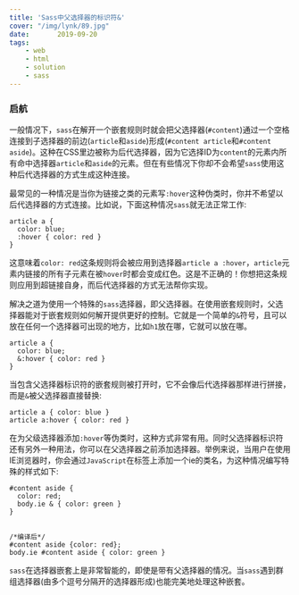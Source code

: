 ```yaml
---
title: 'Sass中父选择器的标识符&'
cover: "/img/lynk/89.jpg"
date:       2019-09-20
tags:
	- web
	- html
	- solution
	- sass
---
```


### 启航

<div class="content-intro view-box "><p></p><p> 一般情况下，<code>sass</code>在解开一个嵌套规则时就会把父选择器(<code>#content</code>)通过一个空格连接到子选择器的前边(<code>article</code>和<code>aside</code>)形成(<code>#content article</code>和<code>#content aside</code>)。这种在CSS里边被称为后代选择器，因为它选择ID为<code>content</code>的元素内所有命中选择器<code>article</code>和<code>aside</code>的元素。但在有些情况下你却不会希望<code>sass</code>使用这种后代选择器的方式生成这种连接。</p><p>最常见的一种情况是当你为链接之类的元素写<code>:hover</code>这种伪类时，你并不希望以后代选择器的方式连接。比如说，下面这种情况<code>sass</code>就无法正常工作:</p><pre><a class="code-copy right0" title="复制到剪切板"><i class="icon-copy"></i></a><code class="hljs ruby"><span>article</span> <span>a</span> {
  <span><span class="hljs-symbol"><span class="hljs-symbol">color</span></span></span><span><span class="hljs-symbol"><span class="hljs-symbol">:</span></span> blue;</span>
  <span><span class="hljs-symbol"><span class="hljs-symbol">:hover</span></span></span> { <span><span class="hljs-symbol"><span class="hljs-symbol">color</span></span></span><span><span class="hljs-symbol"><span class="hljs-symbol">:</span></span> red }
}</span></code></pre><p>这意味着<code>color: red</code>这条规则将会被应用到选择器<code>article a :hover</code>，<code>article</code>元素内链接的所有子元素在被<code>hover</code>时都会变成红色。这是不正确的！你想把这条规则应用到超链接自身，而后代选择器的方式无法帮你实现。</p><p>解决之道为使用一个特殊的<code>sass</code>选择器，即父选择器。在使用嵌套规则时，父选择器能对于嵌套规则如何解开提供更好的控制。它就是一个简单的<code>&amp;</code>符号，且可以放在任何一个选择器可出现的地方，比如<code>h1</code>放在哪，它就可以放在哪。</p><pre><a class="code-copy right0" title="复制到剪切板"><i class="icon-copy"></i></a><code class="hljs ruby"><span>article</span> <span>a</span> {
  <span><span class="hljs-symbol"><span class="hljs-symbol">color</span></span></span><span><span class="hljs-symbol"><span class="hljs-symbol">:</span></span> blue;</span>
  &amp;<span><span class="hljs-symbol"><span class="hljs-symbol">:hover</span></span></span> { <span><span class="hljs-symbol"><span class="hljs-symbol">color</span></span></span><span><span class="hljs-symbol"><span class="hljs-symbol">:</span></span> red }
}</span></code></pre><p>当包含父选择器标识符的嵌套规则被打开时，它不会像后代选择器那样进行拼接，而是<code>&amp;</code>被父选择器直接替换:</p><pre><a class="code-copy right0" title="复制到剪切板"><i class="icon-copy"></i></a><code class="hljs css"><span><span class="hljs-selector-tag"><span class="hljs-selector-tag">article</span></span></span> <span><span class="hljs-selector-tag"><span class="hljs-selector-tag">a</span></span></span> <span>{ <span><span><span class="hljs-attribute"><span class="hljs-attribute">color</span></span></span>:<span> blue </span></span></span>}
<span><span class="hljs-selector-tag"><span class="hljs-selector-tag">article</span></span></span> <span><span class="hljs-selector-tag"><span class="hljs-selector-tag">a</span></span></span><span><span class="hljs-selector-pseudo"><span class="hljs-selector-pseudo">:hover</span></span></span> <span>{ <span><span><span class="hljs-attribute"><span class="hljs-attribute">color</span></span></span>:<span> red </span></span></span>}</code></pre><p>在为父级选择器添加<code>:hover</code>等伪类时，这种方式非常有用。同时父选择器标识符还有另外一种用法，你可以在父选择器之前添加选择器。举例来说，当用户在使用IE浏览器时，你会通过<code>JavaScript</code>在<code></code>标签上添加一个ie的类名，为这种情况编写特殊的样式如下:</p><pre><a class="code-copy right0" title="复制到剪切板"><i class="icon-copy"></i></a><code class="hljs markdown"><span><span class="hljs-section"><span class="hljs-section">#content</span></span></span><span class="hljs-section"><span class="hljs-section"> </span></span><span><span class="hljs-section"><span class="hljs-section">aside</span></span></span><span class="hljs-section"><span class="hljs-section"> {</span></span>
  <span>color</span><span>: red;</span>
  <span>body</span><span>.ie</span> &amp; { <span>color</span><span>: green }
}
</span></code></pre><pre><a class="code-copy right0" title="复制到剪切板"><i class="icon-copy"></i></a><code class="hljs css">
<span><span class="hljs-comment"><span class="hljs-comment">/*编译后*/</span></span></span>
<span><span class="hljs-selector-id"><span class="hljs-selector-id">#content</span></span></span> <span><span class="hljs-selector-tag"><span class="hljs-selector-tag">aside</span></span></span> <span>{<span><span><span class="hljs-attribute"><span class="hljs-attribute">color</span></span></span>:<span> red</span></span></span>};
<span><span class="hljs-selector-tag"><span class="hljs-selector-tag">body</span></span></span><span><span class="hljs-selector-class"><span class="hljs-selector-class">.ie</span></span></span> <span><span class="hljs-selector-id"><span class="hljs-selector-id">#content</span></span></span> <span><span class="hljs-selector-tag"><span class="hljs-selector-tag">aside</span></span></span> <span>{ <span><span><span class="hljs-attribute"><span class="hljs-attribute">color</span></span></span>:<span> green </span></span></span>}</code></pre><p><code>sass</code>在选择器嵌套上是非常智能的，即使是带有父选择器的情况。当<code>sass</code>遇到群组选择器(由多个逗号分隔开的选择器形成)也能完美地处理这种嵌套。</p><br></div>